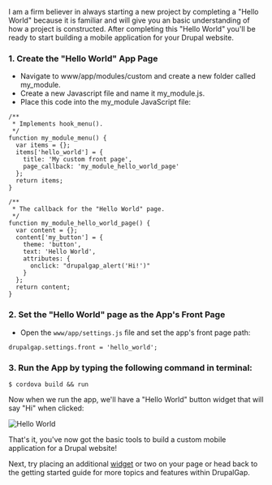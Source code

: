 I am a firm believer in always starting a new project by completing a "Hello World" because it is familiar and will
 give you an basic understanding of how a project is constructed. After completing this "Hello World" you'll be ready to 
 start building a mobile application for your Drupal website.
   
### 1. Create the "Hello World" App Page
   * Navigate to www/app/modules/custom and create a new folder called my_module. 
   * Create a new Javascript file and name it my_module.js.
   * Place this code into the my_module JavaScript file:
   
```
/**
 * Implements hook_menu().
 */
function my_module_menu() {
  var items = {};
  items['hello_world'] = {
    title: 'My custom front page',
    page_callback: 'my_module_hello_world_page'
  };
  return items;
}

/**
 * The callback for the "Hello World" page.
 */
function my_module_hello_world_page() {
  var content = {};
  content['my_button'] = {
    theme: 'button',
    text: 'Hello World',
    attributes: {
      onclick: "drupalgap_alert('Hi!')"
    }
  };
  return content;
}
```

### 2. Set the "Hello World" page as the App's Front Page
   * Open the `www/app/settings.js` file and set the app's front page path:
```
drupalgap.settings.front = 'hello_world';
```

### 3. Run the App by typing the following command in terminal:
```
$ cordova build && run
```

Now when we run the app, we'll have a "Hello World" button widget that will say "Hi" when clicked:

![Hello World](http://www.drupalgap.org/sites/default/files/hello-world_0.png)

That's it, you've now got the basic tools to build a custom mobile application for a Drupal website!

Next, try placing an additional [widget](/11_Widgets/index.md) or two on your page or head back to the getting started guide for more topics and features within DrupalGap.
